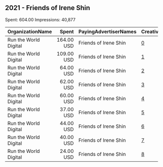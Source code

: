 ## 2021 - Friends of Irene Shin 
Spent: 604.00
Impressions: 40,877

|OrganizationName|Spent|PayingAdvertiserNames|CreativeUrls|Impressions|Genders|AgeBrackets|CountryCodes|BillingAddresses|CandidateBallotInformation|
|:---|---:|:---|:---|---:|:---|:---|:---|:---|:---|
|Run the World Digital|164.00 USD|Friends of Irene Shin|[0](https://www.snap.com/political-ads/asset/3224bf2ce45ded0d669ab55aa1926d1bdd20136668415e65d6971456d836b3a3?mediaType=mp4)|14,539||25+|united states|"1324 Spaight St,Madison,53703,US"|Irene Shin for Delegate|
|Run the World Digital|109.00 USD|Friends of Irene Shin|[1](https://www.snap.com/political-ads/asset/84433a373f8285e5c336126c9d14ed79ac0747c522162599930893d04bbe6a63?mediaType=mp4)|6,912|FEMALE|25+|united states|"1324 Spaight St,Madison,53703,US"|Irene Shin for Delegate|
|Run the World Digital|64.00 USD|Friends of Irene Shin|[2](https://www.snap.com/political-ads/asset/a9d3aa876d0ebb7119e08b3ba761598eaf66df36c81b42739649622257f2db74?mediaType=mp4)|5,598||25+|united states|"1324 Spaight St,Madison,53703,US"|Irene Shin for Delegate|
|Run the World Digital|62.00 USD|Friends of Irene Shin|[3](https://www.snap.com/political-ads/asset/0bb0112154fb02c70e77a5dae8449689b8a2cdf49e8da289c930e51345d44c22?mediaType=mp4)|3,616||25+|united states|"1324 Spaight St,Madison,53703,US"|Irene Shin for Delegate|
|Run the World Digital|60.00 USD|Friends of Irene Shin|[4](https://www.snap.com/political-ads/asset/80c7079fd3e60f8deb055ad10ac8e65b7345a80988a461ad35b99433e68b0f03?mediaType=mp4)|3,484||25+|united states|"1324 Spaight St,Madison,53703,US"|Irene Shin for Delegate|
|Run the World Digital|37.00 USD|Friends of Irene Shin|[5](https://www.snap.com/political-ads/asset/6c27f3e21520160abfe4cb2827d50e30a0e9f7039c2a398fab31c88dc4c130e9?mediaType=mp4)|1,909||25+|united states|"1324 Spaight St,Madison,53703,US"|Irene Shin for Delegate|
|Run the World Digital|44.00 USD|Friends of Irene Shin|[6](https://www.snap.com/political-ads/asset/fb7c24ec0c26b509a7220082b955f90c9cb30f0a3cc1c8a92ea1497d8cff4ded?mediaType=mp4)|1,766||25+|united states|"1324 Spaight St,Madison,53703,US"|Irene Shin for Delegate|
|Run the World Digital|40.00 USD|Friends of Irene Shin|[7](https://www.snap.com/political-ads/asset/2aaded98e161b1f46cea435999dd70422760b3fe560ff888484173d09d649b70?mediaType=mp4)|1,675||25+|united states|"1324 Spaight St,Madison,53703,US"|Irene Shin for Delegate|
|Run the World Digital|24.00 USD|Friends of Irene Shin|[8](https://www.snap.com/political-ads/asset/84433a373f8285e5c336126c9d14ed79ac0747c522162599930893d04bbe6a63?mediaType=mp4)|1,378|FEMALE|25+|united states|"1324 Spaight St,Madison,53703,US"|Irene Shin for Delegate|
